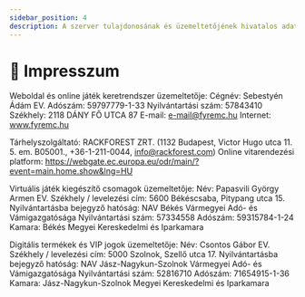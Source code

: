 ```yaml
---
sidebar_position: 4
description: A szerver tulajdonosának és üzemeltetőjének hivatalos adatai és elérhetőségei.
---
```


# 🌺 Impresszum

Weboldal és online játék keretrendszer üzemeltetője:
Cégnév: Sebestyén Ádám EV.
Adószám: 59797779-1-33
Nyilvántartási szám: 57843410
Székhely: 2118 DÁNY FŐ UTCA 87
E-mail: e-mail@fyremc.hu
Internet: www.fyremc.hu

Tárhelyszolgáltató: RACKFOREST ZRT. (1132 Budapest, Victor Hugo utca 11. 5. em. B05001., +36-1-211-0044, info@rackforest.com)
Online vitarendezési platform:
https://webgate.ec.europa.eu/odr/main/?event=main.home.show&lng=HU

Virtuális játék kiegészítő csomagok üzemeltetője:
Név: Papasvili György Armen EV.
Székhely / levelezési cím: 5600 Békéscsaba, Pitypang utca 15.
Nyilvántartásba bejegyző hatóság: NAV Békés Vármegyei Adó- és Vámigazgatósága
Nyilvántartási szám: 57334558
Adószám: 59315784-1-24
Kamara: Békés Megyei Kereskedelmi és Iparkamara

Digitális termékek és VIP jogok üzemeltetője:
Név: Csontos Gábor EV.
Székhely / levelezési cím: 5000 Szolnok, Szellő utca 17.
Nyilvántartásba bejegyző hatóság: NAV Jász-Nagykun-Szolnok Vármegyei Adó- és Vámigazgatósága
Nyilvántartási szám: 52816710
Adószám: 71654915-1-36
Kamara: Jász-Nagykun-Szolnok Megyei Kereskedelmi és Iparkamara
